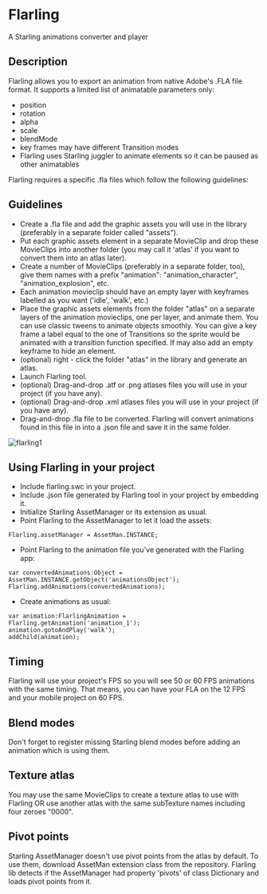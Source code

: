 # Flarling
A Starling animations converter and player

## Description
Flarling allows you to export an animation from native Adobe's .FLA file format.
It supports a limited list of animatable parameters only:
- position
- rotation
- alpha
- scale
- blendMode
- key frames may have different Transition modes
- Flarling uses Starling juggler to animate elements so it can be paused as other animatables

Flarling requires a specific .fla files which follow the following guidelines:

## Guidelines

- Create a .fla file and add the graphic assets you will use in the library (preferably in a separate folder called "assets").
- Put each graphic assets element in a separate MovieClip and drop these MovieClips into another folder (you may call it 'atlas' if you want to convert them into an atlas later).
- Create a number of MovieClips (preferably in a separate folder, too), give them names with a prefix "animation": "animation_character", "animation_explosion", etc.
- Each animation movieclip should have an empty layer with keyframes labelled as you want ('idle', 'walk', etc.)
- Place the graphic assets elements from the folder "atlas" on a separate layers of the animation movieclips, one per layer, and animate them. You can use classic tweens to animate objects smoothly. You can give a key frame a label equal to the one of Transitions so the sprite would be animated with a transition function specified. If may also add an empty keyframe to hide an element.
- (optional) right - click the folder "atlas" in the library and generate an atlas.
- Launch Flarling tool.
- (optional) Drag-and-drop .atf or .png atlases files you will use in your project (if you have any).
- (optional) Drag-and-drop .xml atlases files you will use in your project (if you have any).
- Drag-and-drop .fla file to be converted. Flarling will convert animations found in this file in into a .json file and save it in the same folder.

![flarling1](infuriatedcoder.github.com/flarling/img/ima1.jpg)

## Using Flarling in your project
- Include flarling.swc in your project.
- Include .json file generated by Flarling tool in your project by embedding it.
- Initialize Starling AssetManager or its extension as usual.
- Point Flarling to the AssetManager to let it load the assets:  
```as3
Flarling.assetManager = AssetMan.INSTANCE;
```
- Point Flarling to the animation file you've generated with the Flarling app:
```as3
var convertedAnimations:Object = AssetMan.INSTANCE.getObject('animationsObject');
Flarling.addAnimations(convertedAnimations);
```
- Create animations as usual:
```as3
var animation:FlarlingAnimation = Flarling.getAnimation('animation_1');
animation.gotoAndPlay('walk');
addChild(animation);
```

## Timing
Flarling will use your project's FPS so you will see 50 or 60 FPS animations with the same timing. That means, you can have your FLA on the 12 FPS and your mobile project on 60 FPS.

## Blend modes
Don't forget to register missing Starling blend modes before adding an animation which is using them.

## Texture atlas
You may use the same MovieClips to create a texture atlas to use with Flarling OR use another atlas with the same subTexture names including four zeroes "0000".

## Pivot points
Starling AssetManager doesn't use pivot points from the atlas by default. To use them, download AssetMan extension class from the repository. Flarling lib detects if the AssetManager had property 'pivots' of class Dictionary and loads pivot points from it.
